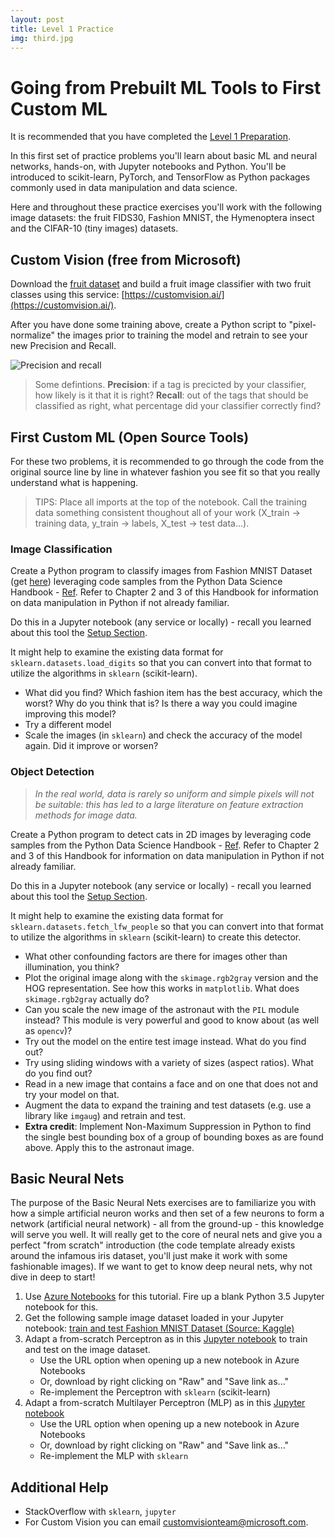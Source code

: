 ```yaml
---
layout: post
title: Level 1 Practice
img: third.jpg
---
```


# Going from Prebuilt ML Tools to First Custom ML

It is recommended that you have completed the [Level 1 Preparation](/navigating-ml/level1_prep).

In this first set of practice problems you'll learn about basic ML and neural networks, hands-on, with Jupyter notebooks and Python.  You'll be introduced to scikit-learn, PyTorch, and TensorFlow as Python packages commonly used in data manipulation and data science.  

Here and throughout these practice exercises you'll work with the following image datasets: the fruit FIDS30, Fashion MNIST, the Hymenoptera insect and the CIFAR-10 (tiny images) datasets.

## Custom Vision (free from Microsoft)

Download the [fruit dataset](http://www.vicos.si/Downloads/FIDS30) and build a fruit image classifier with two fruit classes using this service: [https://customvision.ai/](https://customvision.ai/).

After you have done some training above, create a Python script to "pixel-normalize" the images prior to training the model and retrain to see your new Precision and Recall.

![Precision and recall](http://nlpforhackers.io/wp-content/uploads/2017/01/Precision-Recall.png)

> Some defintions.  **Precision**:  if a tag is precicted by your classifier, how likely is it that it is right?  **Recall**:  out of the tags that should be classified as right, what percentage did your classifier correctly find?


## First Custom ML (Open Source Tools)

For these two problems, it is recommended to go through the code from the original source line by line in whatever fashion you see fit so that you really understand what is happening.

> TIPS:  Place all imports at the top of the notebook.  Call the training data something consistent thoughout all of your work (X_train -> training data, y_train -> labels, X_test -> test data...).

### Image Classification

Create a Python program to classify images from Fashion MNIST Dataset (get [here](https://www.kaggle.com/zalando-research/fashionmnist/data)) leveraging code samples from the Python Data Science Handbook - [Ref](https://jakevdp.github.io/PythonDataScienceHandbook/05.02-introducing-scikit-learn.html#Application:-Exploring-Hand-written-Digits).  Refer to Chapter 2 and 3 of this Handbook for information on data manipulation in Python if not already familiar.

Do this in a Jupyter notebook (any service or locally) - recall you learned about this tool the [Setup Section](level1_setup).  

It might help to examine the existing data format for `sklearn.datasets.load_digits` so that you can convert into that format to utilize the algorithms in `sklearn` (scikit-learn).  

- What did you find?  Which fashion item has the best accuracy, which the worst?  Why do you think that is?  Is there a way you could imagine improving this model?
- Try a different model
- Scale the images (in `sklearn`) and check the accuracy of the model again.  Did it improve or worsen?

### Object Detection

> _In the real world, data is rarely so uniform and simple pixels will not be suitable: this has led to a large literature on feature extraction methods for image data._

Create a Python program to detect cats in 2D images by leveraging code samples from the Python Data Science Handbook - [Ref](https://jakevdp.github.io/PythonDataScienceHandbook/05.14-image-features.html).  Refer to Chapter 2 and 3 of this Handbook for information on data manipulation in Python if not already familiar.

Do this in a Jupyter notebook (any service or locally) - recall you learned about this tool the [Setup Section](level1_setup).  

It might help to examine the existing data format for `sklearn.datasets.fetch_lfw_people` so that you can convert into that format to utilize the algorithms in `sklearn` (scikit-learn) to create this detector.  

- What other confounding factors are there for images other than illumination, you think?
- Plot the original image along with the `skimage.rgb2gray` version and the HOG representation.  See how this works in `matplotlib`.  What does `skimage.rgb2gray` actually do?
- Can you scale the new image of the astronaut with the `PIL` module instead?  This module is very powerful and good to know about (as well as `opencv`)?
- Try out the model on the entire test image instead.  What do you find out?
- Try using sliding windows with a variety of sizes (aspect ratios).  What do you find out?
- Read in a new image that contains a face and on one that does not and try your model on that.
- Augment the data to expand the training and test datasets (e.g. use a library like `imgaug`) and retrain and test.
- **Extra credit**:  Implement Non-Maximum Suppression in Python to find the single best bounding box of a group of bounding boxes as are found above.  Apply this to the astronaut image.


## Basic Neural Nets

The purpose of the Basic Neural Nets exercises are to familiarize you with how a simple artificial neuron works and then set of a few neurons to form a network (artificial neural network) - all from the ground-up - this knowledge will serve you well.  It will really get to the core of neural nets and give you a perfect "from scratch" introduction (the code template already exists around the infamous iris dataset, you'll just make it work with some fashionable images).  If we want to get to know deep neural nets, why not dive in deep to start!

1.  Use [Azure Notebooks](https://notebooks.azure.com) for this tutorial.  Fire up a blank Python 3.5 Jupyter notebook for this.
2. Get the following sample image dataset loaded in your Jupyter notebook: [train and test Fashion MNIST Dataset (Source: Kaggle)](https://www.kaggle.com/zalando-research/fashionmnist/data)
3. Adapt a from-scratch Perceptron as in this [Jupyter notebook](https://github.com/rasbt/python-machine-learning-book-2nd-edition/blob/master/code/ch02/ch02.ipynb) to train and test on the image dataset.
    - Use the URL option when opening up a new notebook in Azure Notebooks
    - Or, download by right clicking on "Raw" and "Save link as..."
    - Re-implement the Perceptron with `sklearn` (scikit-learn)
4. Adapt a from-scratch Multilayer Perceptron (MLP) as in this [Jupyter notebook](https://github.com/rasbt/python-machine-learning-book-2nd-edition/blob/master/code/ch12/ch12.ipynb)
    - Use the URL option when opening up a new notebook in Azure Notebooks
    - Or, download by right clicking on "Raw" and "Save link as..."
    - Re-implement the MLP with `sklearn`

## Additional Help

- StackOverflow with `sklearn`, `jupyter`
- For Custom Vision you can email customvisionteam@microsoft.com.
